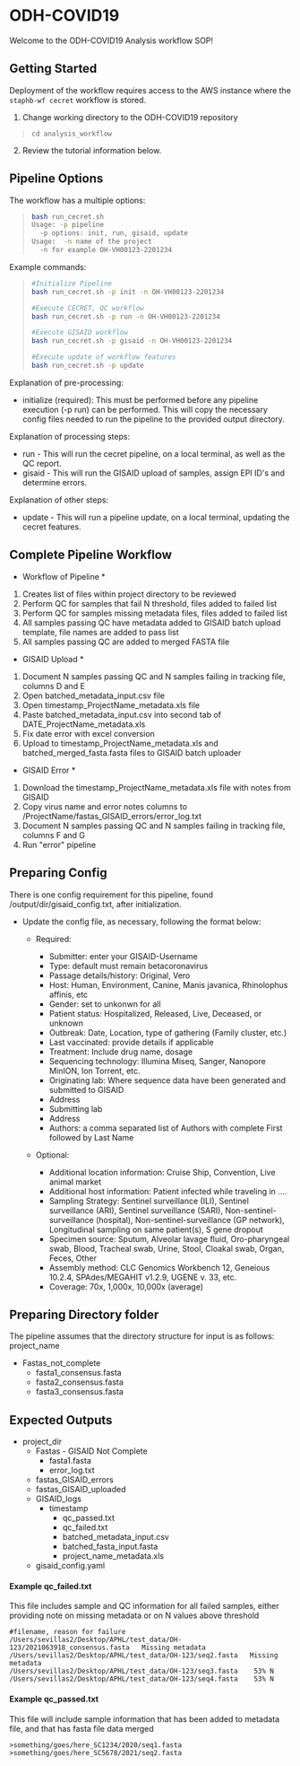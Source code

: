 # ODH-COVID19
Welcome to the ODH-COVID19 Analysis workflow SOP!

## Getting Started
Deployment of the workflow requires access to the AWS instance where the `staphb-wf cecret` workflow is stored.
1. Change working directory to the ODH-COVID19 repository
> ```
> cd analysis_workflow
> ```

2. Review the tutorial information below.

## Pipeline Options
The workflow has a multiple options:
> ```bash
> bash run_cecret.sh
> Usage: -p pipeline
> 	-p options: init, run, gisaid, update
> Usage:  -n name of the project
> 	-n for example OH-VH00123-2201234
> ```

Example commands:
> ```bash
> #Initialize Pipeline
> bash run_cecret.sh -p init -n OH-VH00123-2201234
> 
> #Execute CECRET, QC workflow
> bash run_cecret.sh -p run -n OH-VH00123-2201234
> 
> #Execute GISAID workflow
> bash run_cecret.sh -p gisaid -n OH-VH00123-2201234
> 
> #Execute update of workflow features
> bash run_cecret.sh -p update
> ```

Explanation of pre-processing:
- initialize (required): This must be performed before any pipeline execution (-p run) can be performed. This will copy the necessary config files needed to run the pipeline to the provided output directory.

Explanation of processing steps:
- run - This will run the cecret pipeline, on a local terminal, as well as the QC report.
- gisaid - This will run the GISAID upload of samples, assign EPI ID's and determine errors.

Explanation of other steps:
- update - This will run a pipeline update, on a local terminal, updating the cecret features.

## Complete Pipeline Workflow
* Workflow of Pipeline *
1. Creates list of files within project directory to be reviewed
2. Perform QC for samples that fail N threshold, files added to failed list
3. Perform QC for samples missing metadata files, files added to failed list
4. All samples passing QC have metadata added to GISAID batch upload template, file names are added to pass list
5. All samples passing QC are added to merged FASTA file

* GISAID Upload *
1. Document N samples passing QC and N samples failing in tracking file, columns D and E
2. Open batched_metadata_input.csv file
3. Open timestamp_ProjectName_metadata.xls file
4. Paste batched_metadata_input.csv into second tab of DATE_ProjectName_metadata.xls
5. Fix date error with excel conversion 
6. Upload to timestamp_ProjectName_metadata.xls and batched_merged_fasta.fasta files to GISAID batch uploader

* GISAID Error *
1. Download the timestamp_ProjectName_metadata.xls file with notes from GISAID
2. Copy virus name and error notes columns to /ProjectName/fastas_GISAID_errors/error_log.txt
3. Document N samples passing QC and N samples failing in tracking file, columns F and G
4. Run "error" pipeline

## Preparing Config
There is one config requirement for this pipeline, found /output/dir/gisaid_config.txt, after initialization. 
- Update the config file, as necessary, following the format below:
  - Required:
    - Submitter: enter your GISAID-Username
    - Type: default must remain betacoronavirus
    - Passage details/history: Original, Vero
    - Host: Human, Environment, Canine, Manis javanica, Rhinolophus affinis, etc 
    - Gender: set to unkonwn for all
    - Patient status: Hospitalized, Released, Live, Deceased, or unknown
    - Outbreak: Date, Location, type of gathering (Family cluster, etc.)
    - Last vaccinated: provide details if applicable
    - Treatment: Include drug name, dosage
    - Sequencing technology: Illumina Miseq, Sanger, Nanopore MinION, Ion Torrent, etc.
    - Originating lab: Where sequence data have been generated and submitted to GISAID
    - Address
    - Submitting lab
    - Address
    - Authors: a comma separated list of Authors with complete First followed by Last Name

  - Optional:
    - Additional location information: Cruise Ship, Convention, Live animal market
    - Additional host information: Patient infected while traveling in …. 
    - Sampling Strategy: Sentinel surveillance (ILI), Sentinel surveillance (ARI), Sentinel surveillance (SARI), Non-sentinel-surveillance (hospital), Non-sentinel-surveillance (GP network), Longitudinal sampling on same patient(s), S gene dropout
    - Specimen source: Sputum, Alveolar lavage fluid, Oro-pharyngeal swab, Blood, Tracheal swab, Urine, Stool, Cloakal swab, Organ, Feces, Other
    - Assembly method: CLC Genomics Workbench 12, Geneious 10.2.4, SPAdes/MEGAHIT v1.2.9, UGENE v. 33, etc.
    - Coverage: 70x, 1,000x, 10,000x (average)

## Preparing Directory folder
The pipeline assumes that the directory structure for input is as follows:
project_name
- Fastas_not_complete
  - fasta1_consensus.fasta
  - fasta2_consensus.fasta
  - fasta3_consensus.fasta
  
## Expected Outputs
- project_dir
  - Fastas - GISAID Not Complete
    - fasta1.fasta
    - error_log.txt
  - fastas_GISAID_errors
  - fastas_GISAID_uploaded
  - GISAID_logs
    - timestamp
      - qc_passed.txt
      - qc_failed.txt
      - batched_metadata_input.csv
      - batched_fasta_input.fasta
      - project_name_metadata.xls
  - gisaid_config.yaml
    
#### Example qc_failed.txt
This file includes sample and QC information for all failed samples, either providing note on missing metadata or on N values above threshold
```
#filename, reason for failure
/Users/sevillas2/Desktop/APHL/test_data/OH-123/2021063918_consensus.fasta	Missing metadata
/Users/sevillas2/Desktop/APHL/test_data/OH-123/seq2.fasta	Missing metadata
/Users/sevillas2/Desktop/APHL/test_data/OH-123/seq3.fasta 	 53% N
/Users/sevillas2/Desktop/APHL/test_data/OH-123/seq4.fasta 	 53% N
```
#### Example qc_passed.txt
This file will include sample information that has been added to metadata file, and that has fasta file data merged 
```
>something/goes/here_SC1234/2020/seq1.fasta
>something/goes/here_SC5678/2021/seq2.fasta
```

